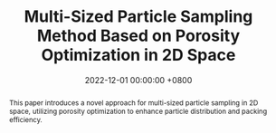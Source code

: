 ---
title: "Multi-Sized Particle Sampling Method Based on Porosity Optimization in 2D Space"
date: 2022-12-01 00:00:00 +0800
selected: false
pub: "IIEEJ Transactions on Image Electronics and Visual Computing"
pub_date: "2022"
abstract: >-
  This paper introduces a novel approach for multi-sized particle sampling in 2D space, utilizing porosity optimization to enhance particle distribution and packing efficiency.
cover: /assets/img/iieej2022.png
authors:
  - Xu Wang
  - Makoto Fujisawa
  - Masahiko Mikawa
---
